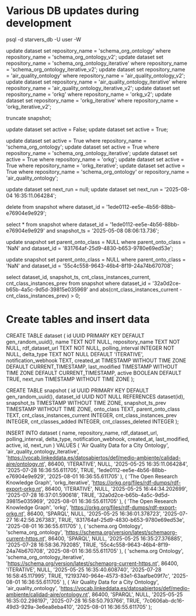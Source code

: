 # Various DB updates during development
psql -d starvers_db -U user -W

update dataset set repository_name = 'schema_org_ontology' where repository_name 
= 'schema_org_ontology_v2';
update dataset set repository_name = 'schema_org_ontology_iterative' where repository_name 
= 'schema_org_ontology_iterative_v2';
update dataset set repository_name = 'air_quality_ontology' where repository_name 
= 'air_quality_ontology_v2';
update dataset set repository_name = 'air_quality_ontology_iterative' where repository_name 
= 'air_quality_ontology_iterative_v2';
update dataset set repository_name = 'orkg' where repository_name 
= 'orkg_v2';
update dataset set repository_name = 'orkg_iterative' where repository_name 
= 'orkg_iterative_v2';

truncate snapshot;

update dataset set active = False;
update dataset set active = True;

update dataset set active = True where repository_name = 'schema_org_ontology';
update dataset set active = True where repository_name = 'schema_org_ontology_iterative';
update dataset set active = True where repository_name = 'orkg';
update dataset set active = True where repository_name = 'orkg_iterative';
update dataset set active = True where repository_name = 'schema_org_ontology' or repository_name = 'air_quality_ontology';

update dataset set next_run = null;
update dataset set next_run = '2025-08-04 16:35:11.064284';

delete from snapshot where dataset_id = '1ede0112-ee5e-4b56-88bb-e76904e9e929';

select * from snapshot where dataset_id = '1ede0112-ee5e-4b56-88bb-e76904e9e929' and snapshot_ts = '2025-05-08 08:06:13.736';

update snapshot set parent_onto_class = NULL 
where parent_onto_class = 'NaN' 
and dataset_id = '831764af-25d9-4830-b653-9780e69ed53e';


update snapshot set parent_onto_class = NULL 
where parent_onto_class = 'NaN' 
and dataset_id = '55c4c558-9643-46b4-8f19-24a74b670708';

select dataset_id, snapshot_ts, cnt_class_instances_current, cnt_class_instances_prev from snapshot where dataset_id = '32a0d2ce-b65b-4a5c-9d5d-39815e035969' 
and abs(cnt_class_instances_current - cnt_class_instances_prev) > 0;


# Create tables and insert data
CREATE TABLE dataset (
    id UUID PRIMARY KEY DEFAULT gen_random_uuid(),
    name TEXT NOT NULL,
    repository_name TEXT NOT NULL,
    rdf_dataset_url TEXT NOT NULL,
    polling_interval INTEGER NOT NULL,
    delta_type TEXT NOT NULL DEFAULT 'ITERATIVE',
    notification_webhook TEXT,
    created_at TIMESTAMP WITHOUT TIME ZONE DEFAULT CURRENT_TIMESTAMP,
    last_modified TIMESTAMP WITHOUT TIME ZONE DEFAULT CURRENT_TIMESTAMP,
    active BOOLEAN DEFAULT TRUE,
    next_run TIMESTAMP WITHOUT TIME ZONE
);

CREATE TABLE snapshot (
    id UUID PRIMARY KEY DEFAULT gen_random_uuid(),
    dataset_id UUID NOT NULL REFERENCES dataset(id),
    snapshot_ts TIMESTAMP WITHOUT TIME ZONE,
    snapshot_ts_prev TIMESTAMP WITHOUT TIME ZONE,
    onto_class TEXT,
    parent_onto_class TEXT,
    cnt_class_instances_current INTEGER,
    cnt_class_instances_prev INTEGER,
    cnt_classes_added INTEGER,
    cnt_classes_deleted INTEGER
);

INSERT INTO dataset (
    name,
    repository_name,
    rdf_dataset_url,
    polling_interval,
    delta_type,
    notification_webhook,
    created_at,
    last_modified,
    active,
    id,
    next_run
) VALUES
(
    'Air Quality Data for a City Ontology',
    'air_quality_ontology_iterative',
    'https://vocab.linkeddata.es/datosabiertos/def/medio-ambiente/calidad-aire/ontology.nt',
    86400,
    'ITERATIVE',
    NULL,
    '2025-05-25 16:35:11.064284',
    '2025-07-28 16:36:55.611705',
    TRUE,
    '1ede0112-ee5e-4b56-88bb-e76904e9e929',
    '2025-08-01 16:36:55.611705'
),
(
    'The Open Research Knowledge Graph',
    'orkg_iterative',
    'https://orkg.org/files/rdf-dumps/rdf-export-orkg.nt',
    86400,
    'ITERATIVE',
    NULL,
    '2025-05-25 16:44:34.202699',
    '2025-07-28 16:37:01.590618',
    TRUE,
    '32a0d2ce-b65b-4a5c-9d5d-39815e035969',
    '2025-08-01 16:36:55.611705'
),
(
    'The Open Research Knowledge Graph',
    'orkg',
    'https://orkg.org/files/rdf-dumps/rdf-export-orkg.nt',
    86400,
    'SPARQL',
    NULL,
    '2025-05-25 16:36:01.378723',
    '2025-07-27 16:42:56.267383',
    TRUE,
    '831764af-25d9-4830-b653-9780e69ed53e',
    '2025-08-01 16:36:55.611705'
),
(
    'schema.org Ontology',
    'schema_org_ontology',
    'https://schema.org/version/latest/schemaorg-current-https.nt',
    86400,
    'SPARQL',
    NULL,
    '2025-05-25 16:35:27.376885',
    '2025-07-28 16:58:36.792085',
    TRUE,
    '55c4c558-9643-46b4-8f19-24a74b670708',
    '2025-08-01 16:36:55.611705'
),
(
    'schema.org Ontology',
    'schema_org_ontology_iterative',
    'https://schema.org/version/latest/schemaorg-current-https.nt',
    86400,
    'ITERATIVE',
    NULL,
    '2025-05-25 16:35:40.608740',
    '2025-07-28 16:58:45.117995',
    TRUE,
    'f2193740-964e-4573-83e1-63aafbe09f7c',
    '2025-08-01 16:36:55.611705'
),
(
    'Air Quality Data for a City Ontology',
    'air_quality_ontology',
    'https://vocab.linkeddata.es/datosabiertos/def/medio-ambiente/calidad-aire/ontology.nt',
    86400,
    'SPARQL',
    NULL,
    '2025-05-25 16:35:02.298197',
    '2025-07-28 16:58:50.793766',
    TRUE,
    '7c0606ab-dc16-49d3-929a-3e6ea8eba410',
    '2025-08-01 16:36:55.611705'
);